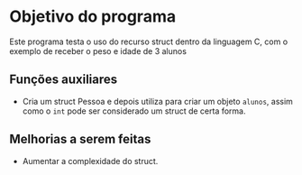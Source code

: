 # Objetivo do programa
Este programa testa o uso do recurso struct dentro da linguagem C, com o exemplo de receber o peso e idade de 3 alunos

## Funções auxiliares
- Cria um struct Pessoa e depois utiliza para criar um objeto `alunos`, assim como o `int` pode ser considerado um struct de certa forma.

## Melhorias a serem feitas
- Aumentar a complexidade do struct.